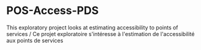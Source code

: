 # POS-Access-PDS
This exploratory project looks at estimating accessibility to points of services / Ce projet exploratoire s'intéresse à l'estimation de l'accessibilité aux points de services 
